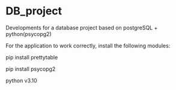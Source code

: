 # DB_project
Developments for a database project based on postgreSQL + python(psycopg2)

For the application to work correctly, install the following modules:

pip install prettytable

pip install psycopg2

python v3.10

